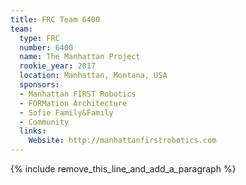 ```yaml
---
title: FRC Team 6400
team:
  type: FRC
  number: 6400
  name: The Manhattan Project
  rookie_year: 2017
  location: Manhattan, Montana, USA
  sponsors:
  - Manhattan FIRST Robotics
  - FORMation Architecture
  - Sofie Family&Family
  - Community
  links:
    Website: http://manhattanfirstrobotics.com
---
```


{% include remove_this_line_and_add_a_paragraph %}